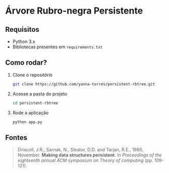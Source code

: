 # Árvore Rubro-negra Persistente

## Requisitos

- Python 3.x
- Bibliotecas presentes em `requirements.txt`

## Como rodar?

1. Clone o repositório
    ```bash
    git clone https://github.com/yanna-torres/persistent-rbtree.git
    ```
2. Acesse a pasta do projeto
    ```bash
    cd persistent-rbtree
    ```
3. Rode a aplicação
    ```bash
    python app.py
    ```

## Fontes

> Driscoll, J.R., Sarnak, N., Sleator, D.D. and Tarjan, R.E., 1986, November. **Making data structures persistent**. In *Proceedings of the eighteenth annual ACM symposium on Theory of computing* (pp. 109-121).

